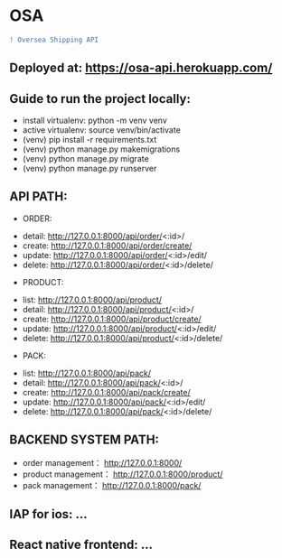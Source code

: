 # OSA
```diff
! Oversea Shipping API
```

## Deployed at: https://osa-api.herokuapp.com/

## Guide to run the project locally: 
- install virtualenv: python -m venv venv
- active virtualenv: source venv/bin/activate
- (venv) pip install -r requirements.txt
- (venv) python manage.py makemigrations
- (venv) python manage.py migrate 
- (venv) python manage.py runserver 


## API PATH: 
+ ORDER:
- detail: http://127.0.0.1:8000/api/order/<:id>/
- create: http://127.0.0.1:8000/api/order/create/
- update: http://127.0.0.1:8000/api/order/<:id>/edit/
- delete: http://127.0.0.1:8000/api/order/<:id>/delete/

+ PRODUCT:
- list:   http://127.0.0.1:8000/api/product/
- detail: http://127.0.0.1:8000/api/product/<:id>/
- create: http://127.0.0.1:8000/api/product/create/
- update: http://127.0.0.1:8000/api/product/<:id>/edit/
- delete: http://127.0.0.1:8000/api/product/<:id>/delete/

+ PACK:
- list:   http://127.0.0.1:8000/api/pack/
- detail: http://127.0.0.1:8000/api/pack/<:id>/
- create: http://127.0.0.1:8000/api/pack/create/
- update: http://127.0.0.1:8000/api/pack/<:id>/edit/
- delete: http://127.0.0.1:8000/api/pack/<:id>/delete/

## BACKEND SYSTEM PATH: 
+ order management： http://127.0.0.1:8000/
+ product management： http://127.0.0.1:8000/product/
+ pack management： http://127.0.0.1:8000/pack/


## IAP for ios: ...
## React native frontend: ...
